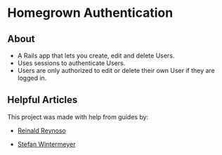# Homegrown Authentication

## About
* A Rails app that lets you create, edit and delete Users.
* Uses sessions to authenticate Users.
* Users are only authorized to edit or delete their own User if they are logged in.

## Helpful Articles
This project was made with help from guides by:
* [Reinald Reynoso](https://levelup.gitconnected.com/simple-authentication-guide-with-ruby-on-rails-16a6255f0be8)

* [Stefan Wintermeyer](https://medium.com/@wintermeyer/authentication-from-scratch-with-rails-5-2-92d8676f6836)